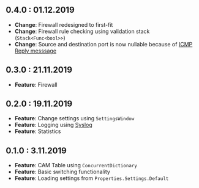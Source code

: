 ## 0.4.0 : 01.12.2019

- **Change**: Firewall redesigned to first-fit
- **Change**: Firewall rule checking using validation stack (`Stack<Func<bool>>`)
- **Change**: Source and destination port is now nullable because of [ICMP Reply messsage](https://en.wikipedia.org/wiki/Internet_Control_Message_Protocol)

## 0.3.0 : 21.11.2019

- **Feature**: Firewall

## 0.2.0 : 19.11.2019

- **Feature**: Change settings using `SettingsWindow`
- **Feature**: Logging using [Syslog](https://tools.ietf.org/html/rfc5424)
- **Feature**: Statistics

## 0.1.0 : 3.11.2019

- **Feature**: CAM Table using `ConcurrentDictionary`
- **Feature**: Basic switching functionality
- **Feature**: Loading settings from `Properties.Settings.Default`